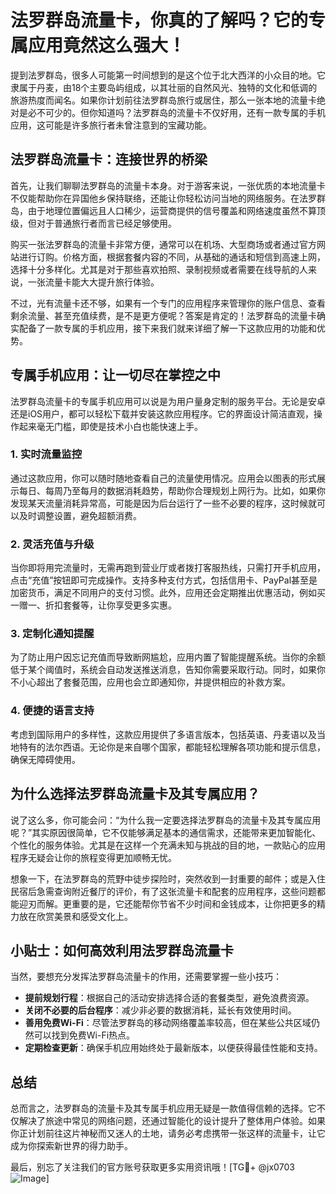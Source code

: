 # 法罗群岛流量卡，你真的了解吗？它的专属应用竟然这么强大！

提到法罗群岛，很多人可能第一时间想到的是这个位于北大西洋的小众目的地。它隶属于丹麦，由18个主要岛屿组成，以其壮丽的自然风光、独特的文化和低调的旅游热度而闻名。如果你计划前往法罗群岛旅行或居住，那么一张本地的流量卡绝对是必不可少的。但你知道吗？法罗群岛的流量卡不仅好用，还有一款专属的手机应用，这可能是许多旅行者未曾注意到的宝藏功能。

## 法罗群岛流量卡：连接世界的桥梁

首先，让我们聊聊法罗群岛的流量卡本身。对于游客来说，一张优质的本地流量卡不仅能帮助你在异国他乡保持联络，还能让你轻松访问当地的网络服务。在法罗群岛，由于地理位置偏远且人口稀少，运营商提供的信号覆盖和网络速度虽然不算顶级，但对于普通旅行者而言已经足够使用。

购买一张法罗群岛的流量卡非常方便，通常可以在机场、大型商场或者通过官方网站进行订购。价格方面，根据套餐内容的不同，从基础的通话和短信到高速上网，选择十分多样化。尤其是对于那些喜欢拍照、录制视频或者需要在线导航的人来说，一张流量卡能大大提升旅行体验。

不过，光有流量卡还不够，如果有一个专门的应用程序来管理你的账户信息、查看剩余流量、甚至充值续费，是不是更方便呢？答案是肯定的！法罗群岛的流量卡确实配备了一款专属的手机应用，接下来我们就来详细了解一下这款应用的功能和优势。

## 专属手机应用：让一切尽在掌控之中

法罗群岛流量卡的专属手机应用可以说是为用户量身定制的服务平台。无论是安卓还是iOS用户，都可以轻松下载并安装这款应用程序。它的界面设计简洁直观，操作起来毫无门槛，即使是技术小白也能快速上手。

### 1. 实时流量监控
通过这款应用，你可以随时随地查看自己的流量使用情况。应用会以图表的形式展示每日、每周乃至每月的数据消耗趋势，帮助你合理规划上网行为。比如，如果你发现某天流量消耗异常高，可能是因为后台运行了一些不必要的程序，这时候就可以及时调整设置，避免超额消费。

### 2. 灵活充值与升级
当你即将用完流量时，无需再跑到营业厅或者拨打客服热线，只需打开手机应用，点击“充值”按钮即可完成操作。支持多种支付方式，包括信用卡、PayPal甚至是加密货币，满足不同用户的支付习惯。此外，应用还会定期推出优惠活动，例如买一赠一、折扣套餐等，让你享受更多实惠。

### 3. 定制化通知提醒
为了防止用户因忘记充值而导致断网尴尬，应用内置了智能提醒系统。当你的余额低于某个阈值时，系统会自动发送推送消息，告知你需要采取行动。同时，如果你不小心超出了套餐范围，应用也会立即通知你，并提供相应的补救方案。

### 4. 便捷的语言支持
考虑到国际用户的多样性，这款应用提供了多语言版本，包括英语、丹麦语以及当地特有的法尔西语。无论你是来自哪个国家，都能轻松理解各项功能和提示信息，确保无障碍使用。

## 为什么选择法罗群岛流量卡及其专属应用？

说了这么多，你可能会问：“为什么我一定要选择法罗群岛的流量卡及其专属应用呢？”其实原因很简单，它不仅能够满足基本的通信需求，还能带来更加智能化、个性化的服务体验。尤其是在这样一个充满未知与挑战的目的地，一款贴心的应用程序无疑会让你的旅程变得更加顺畅无忧。

想象一下，在法罗群岛的荒野中徒步探险时，突然收到一封重要的邮件；或是入住民宿后急需查询附近餐厅的评价，有了这张流量卡和配套的应用程序，这些问题都能迎刃而解。更重要的是，它还能帮你节省不少时间和金钱成本，让你把更多的精力放在欣赏美景和感受文化上。

## 小贴士：如何高效利用法罗群岛流量卡

当然，要想充分发挥法罗群岛流量卡的作用，还需要掌握一些小技巧：

- **提前规划行程**：根据自己的活动安排选择合适的套餐类型，避免浪费资源。
- **关闭不必要的后台程序**：减少非必要的数据消耗，延长有效使用时间。
- **善用免费Wi-Fi**：尽管法罗群岛的移动网络覆盖率较高，但在某些公共区域仍然可以找到免费Wi-Fi热点。
- **定期检查更新**：确保手机应用始终处于最新版本，以便获得最佳性能和支持。

## 总结

总而言之，法罗群岛的流量卡及其专属手机应用无疑是一款值得信赖的选择。它不仅解决了旅途中常见的网络问题，还通过智能化的设计提升了整体用户体验。如果你正计划前往这片神秘而又迷人的土地，请务必考虑携带一张这样的流量卡，让它成为你探索新世界的得力助手。

最后，别忘了关注我们的官方账号获取更多实用资讯哦！[TG💪+ @jx0703 ![Image](https://github.com/user-attachments/assets/dbca1d08-cadb-493c-b0ec-ad6f7a83f270)]